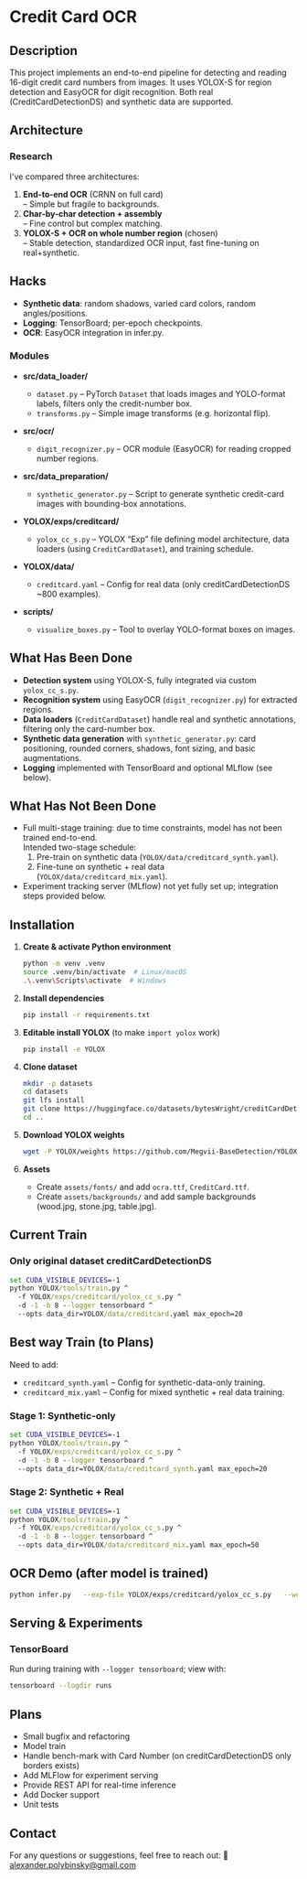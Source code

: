 # Credit Card OCR

## Description
This project implements an end-to-end pipeline for detecting and reading 16-digit credit card numbers from images. It uses YOLOX-S for region detection and EasyOCR for digit recognition. Both real (CreditCardDetectionDS) and synthetic data are supported.

## Architecture

### Research
I've compared three architectures:
1. **End-to-end OCR** (CRNN on full card)  
   – Simple but fragile to backgrounds.
2. **Char-by-char detection + assembly**  
   – Fine control but complex matching.
3. **YOLOX-S + OCR on whole number region** (chosen)  
   – Stable detection, standardized OCR input, fast fine-tuning on real+synthetic.

## Hacks
- **Synthetic data**: random shadows, varied card colors, random angles/positions.
- **Logging**: TensorBoard; per-epoch checkpoints.
- **OCR**: EasyOCR integration in infer.py.

### Modules

- **src/data_loader/**
  - `dataset.py` – PyTorch `Dataset` that loads images and YOLO-format labels, filters only the credit-number box.
  - `transforms.py` – Simple image transforms (e.g. horizontal flip).

- **src/ocr/**
  - `digit_recognizer.py` – OCR module (EasyOCR) for reading cropped number regions.

- **src/data_preparation/**
  - `synthetic_generator.py` – Script to generate synthetic credit-card images with bounding-box annotations.

- **YOLOX/exps/creditcard/**
  - `yolox_cc_s.py` – YOLOX “Exp” file defining model architecture, data loaders (using `CreditCardDataset`), and training schedule.

- **YOLOX/data/**
  - `creditcard.yaml` – Config for real data (only creditCardDetectionDS ~800 examples).

- **scripts/**
  - `visualize_boxes.py` – Tool to overlay YOLO-format boxes on images.

## What Has Been Done
- **Detection system** using YOLOX-S, fully integrated via custom `yolox_cc_s.py`.
- **Recognition system** using EasyOCR (`digit_recognizer.py`) for extracted regions.
- **Data loaders** (`CreditCardDataset`) handle real and synthetic annotations, filtering only the card-number box.
- **Synthetic data generation** with `synthetic_generator.py`: card positioning, rounded corners, shadows, font sizing, and basic augmentations.
- **Logging** implemented with TensorBoard and optional MLflow (see below).

## What Has Not Been Done
- Full multi-stage training: due to time constraints, model has not been trained end-to-end.  
  Intended two-stage schedule:
  1. Pre-train on synthetic data (`YOLOX/data/creditcard_synth.yaml`).
  2. Fine-tune on synthetic + real data (`YOLOX/data/creditcard_mix.yaml`).
- Experiment tracking server (MLflow) not yet fully set up; integration steps provided below.

## Installation

1. **Create & activate Python environment**  
   ```bash
   python -m venv .venv
   source .venv/bin/activate  # Linux/macOS
   .\.venv\Scripts\activate  # Windows
   ```

2. **Install dependencies**  
   ```bash
   pip install -r requirements.txt
   ```

3. **Editable install YOLOX** (to make `import yolox` work)  
   ```bash
   pip install -e YOLOX
   ```

4. **Clone dataset**  
   ```bash
   mkdir -p datasets
   cd datasets
   git lfs install
   git clone https://huggingface.co/datasets/bytesWright/creditCardDetectionDS
   cd ..
   ```

5. **Download YOLOX weights**  
   ```bash
   wget -P YOLOX/weights https://github.com/Megvii-BaseDetection/YOLOX/releases/download/0.1.1/yolox_s.pth
   ```

6. **Assets**  
   - Create `assets/fonts/` and add `ocra.ttf`, `CreditCard.ttf`.  
   - Create `assets/backgrounds/` and add sample backgrounds (wood.jpg, stone.jpg, table.jpg).

## Current Train
### Only original dataset creditCardDetectionDS
```cmd
set CUDA_VISIBLE_DEVICES=-1
python YOLOX/tools/train.py ^
  -f YOLOX/exps/creditcard/yolox_cc_s.py ^
  -d -1 -b 8 --logger tensorboard ^
  --opts data_dir=YOLOX/data/creditcard.yaml max_epoch=20
```

## Best way Train (to Plans)

Need to add:
  - `creditcard_synth.yaml` – Config for synthetic-data-only training.
  - `creditcard_mix.yaml` – Config for mixed synthetic + real data training.


### Stage 1: Synthetic-only
```cmd
set CUDA_VISIBLE_DEVICES=-1
python YOLOX/tools/train.py ^
  -f YOLOX/exps/creditcard/yolox_cc_s.py ^
  -d -1 -b 8 --logger tensorboard ^
  --opts data_dir=YOLOX/data/creditcard_synth.yaml max_epoch=20
```

### Stage 2: Synthetic + Real
```cmd
set CUDA_VISIBLE_DEVICES=-1
python YOLOX/tools/train.py ^
  -f YOLOX/exps/creditcard/yolox_cc_s.py ^
  -d -1 -b 8 --logger tensorboard ^
  --opts data_dir=YOLOX/data/creditcard_mix.yaml max_epoch=50
```

## OCR Demo (after model is trained)
```bash
python infer.py   --exp-file YOLOX/exps/creditcard/yolox_cc_s.py   --weights YOLOX/weights/yolox_s.pth   --image-path path/to/card.jpg   --output-path out/demo.jpg   --conf 0.3
```

## Serving & Experiments

### TensorBoard
Run during training with `--logger tensorboard`; view with:
```bash
tensorboard --logdir runs
```

## Plans
- Small bugfix and refactoring
- Model train
- Handle bench-mark with Card Number (on creditCardDetectionDS only borders exists)
- Add MLFlow for experiment serving
- Provide REST API for real-time inference
- Add Docker support
- Unit tests

## Contact
For any questions or suggestions, feel free to reach out: 📧 [alexander.polybinsky@gmail.com]()